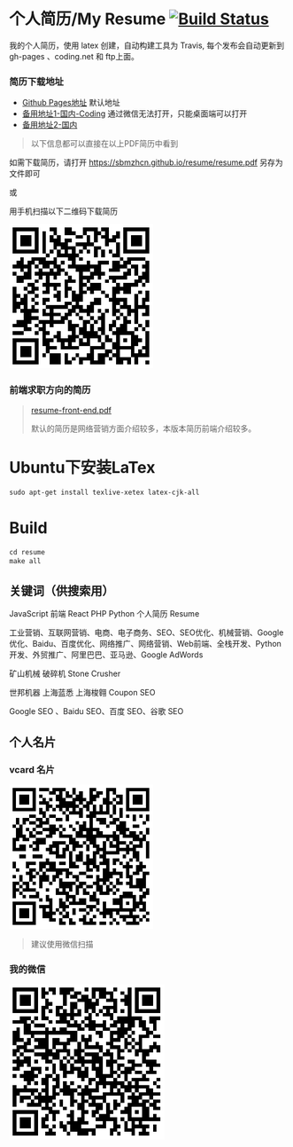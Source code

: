 # 个人简历/My Resume [![Build Status](https://travis-ci.org/sbmzhcn/resume.svg?branch=master)](https://travis-ci.org/sbmzhcn/resume)

我的个人简历，使用 latex 创建，自动构建工具为 Travis, 每个发布会自动更新到 gh-pages 、coding.net 和 ftp上面。

### 简历下载地址

* [Github Pages地址](https://sbmzhcn.github.io/resume/resume.pdf) 默认地址
* [备用地址1-国内-Coding](http://yzv.coding.me/resume/resume.pdf) 通过微信无法打开，只能桌面端可以打开
* [备用地址2-国内](http://www.shibangsoft.com/resume.pdf)

> 以下信息都可以直接在以上PDF简历中看到


如需下载简历，请打开
https://sbmzhcn.github.io/resume/resume.pdf
另存为文件即可

或

用手机扫描以下二维码下载简历

![Ray的在线简历](resume/resume-url.png)

### 前端求职方向的简历
 > [resume-front-end.pdf](https://sbmzhcn.github.io/resume/resume-front-end.pdf)
 >
  >默认的简历是网络营销方面介绍较多，本版本简历前端介绍较多。

# Ubuntu下安装LaTex

```
sudo apt-get install texlive-xetex latex-cjk-all
```

# Build

```
cd resume
make all
```

## 关键词（供搜索用）

JavaScript 前端 React PHP Python 个人简历 Resume

工业营销、互联网营销、电商、电子商务、SEO、SEO优化、机械营销、Google优化、Baidu、百度优化、网络推广、网络营销、Web前端、全栈开发、Python开发、外贸推广、阿里巴巴、亚马逊、Google AdWords

矿山机械 破碎机 Stone Crusher

世邦机器 上海蓝悉 上海梭翱 Coupon SEO

Google SEO 、Baidu SEO、百度 SEO、谷歌 SEO

## 个人名片

### vcard 名片
![Ray的名片 vcard](resume/vcard.png)

>建议使用微信扫描

### 我的微信
![我的微信](resume/weixin.png)
